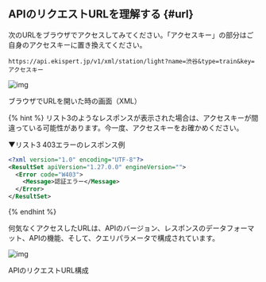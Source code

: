 ## APIのリクエストURLを理解する {#url}

次のURLをブラウザでアクセスしてみてください。「アクセスキー」の部分はご自身のアクセスキーに置き換えてください。

```
https://api.ekispert.jp/v1/xml/station/light?name=渋谷&type=train&key=アクセスキー
```

![img](https://docs.google.com/drawings/d/e/2PACX-1vS8UOsnDyXcou5LK_YKr3p1Cv27C6lVPJf8kiPNzdFcpwdabsbaVR0v7wSstO02H6s_aQj6La7e6imF/pub?w=928&h=532)

<p class="caption">ブラウザでURLを開いた時の画面（XML）</p>

{% hint %}
リスト3のようなレスポンスが表示された場合は、アクセスキーが間違っている可能性があります。今一度、アクセスキーをお確かめください。

▼リスト3 403エラーのレスポンス例

```xml
<?xml version="1.0" encoding="UTF-8"?>
<ResultSet apiVersion="1.27.0.0" engineVersion="">
  <Error code="W403">
    <Message>認証エラー</Message>
  </Error>
</ResultSet>
```
{% endhint %}

何気なくアクセスしたURLは、APIのバージョン、レスポンスのデータフォーマット、APIの機能、そして、クエリパラメータで構成されています。

![img](https://docs.google.com/drawings/d/e/2PACX-1vQsqQEht02Gg7cxKrZUVXPciadzzxb6S9VSAPdQ9Vep20VuuYgATIxt65tj7ypI1kkVx7xvJ4Sm2o-5/pub?w=1578&h=303)

<p class="caption">APIのリクエストURL構成</p>
